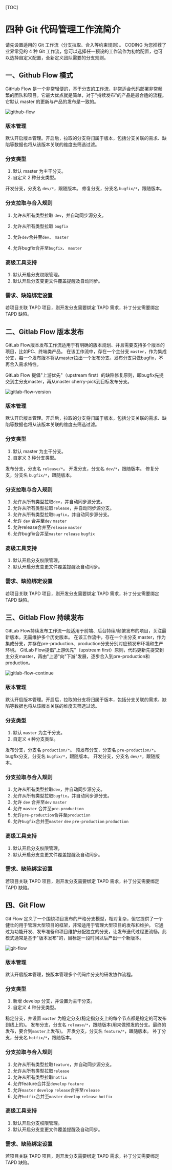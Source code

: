 
[TOC]


#  四种 Git 代码管理工作流简介


请先设置适用的 Git 工作流（分支拉取、合入等约束规则）。 CODING 为您推荐了业界常见的 4 种 Git 工作流，您可以选择任一预设的工作流作为初始配置，也可以选择自定义配置，全新定义团队需要的分支规则。

## 一、Github Flow 模式

GitHub Flow 是一个非常轻便的，基于分支的工作流，非常适合代码部署非常频繁的团队和项目。它最大优点就是简单，对于"持续发布"的产品是最合适的流程。
它默认 master 的更新与产品的发布是一致的。

![github-flow](../../../assets/img/2022/01/github-flow.png)

### 版本管理

默认开启版本管理。开启后，拉取的分支将归属于版本，包括分支关联的需求、缺陷等数据也将从该版本关联的维度去筛选过滤。

### 分支类型

1. 默认 master 为主干分支。
2. 自定义 2 种分支类型。

开发分支，分支名 `dev/*`，跟随版本。
修复分支，分支名 `bugfix/*`，跟随版本。

### 分支拉取与合入规则

1. 允许从所有类型拉取 `dev`，并自动同步源分支。

2. 允许从所有类型拉取 `bugfix `
3. 允许`dev`合并至`dev`、 `master`
4. 允许bugfix合并至`bugfix`、 `master`

### 高级工具支持

1. 默认开启分支权限管理。
2. 默认开启分支变更文件覆盖提醒及自动同步。

### 需求、缺陷绑定设置

若项目关联 TAPD 项目，则开发分支需要绑定 TAPD 需求，补丁分支需要绑定 TAPD 缺陷。




## 二、Gitlab Flow 版本发布


GitLab Flow版本发布工作流适用于有明确的版本规划、并且需要支持多个版本的项目，比如PC、终端类产品。
在该工作流中，存在一个主分支 `master`，作为集成分支，每一个发布版本将从master拉出一个发布分支。发布分支只做bugfix，不再合入需求特性。

GitLab Flow 提倡"上游优先"（upstream first）的缺陷修复原则，即bugfix先提交到主分支master，再从master cherry-pick到目标发布分支。

![gitlab-flow-version](../../../assets/img/2022/01/gitlab-flow-version.png)

### 版本管理

默认开启版本管理。开启后，拉取的分支将归属于版本，包括分支关联的需求、缺陷等数据也将从该版本关联的维度去筛选过滤。

### 分支类型

1. 默认 master 为主干分支。
2. 自定义 3 种分支类型。

发布分支，分支名 `release/*`。
开发分支，分支名 `dev/*`，跟随版本。
修复分支，分支名 `bugfix/*`，跟随版本。

### 分支拉取与合入规则

1. 允许从所有类型拉取`dev`，并自动同步源分支。
2. 允许从所有类型拉取`release`，并自动同步源分支。
3. 允许从所有类型拉取`bugfix`，并自动同步源分支。
4. 允许 `dev` 合并至`dev` `master`
5. 允许release合并至`release` `master`
6. 允许bugfix合并至`master` `release` `bugfix`

### 高级工具支持

1. 默认开启分支权限管理。
2. 默认开启分支变更文件覆盖提醒及自动同步。

### 需求、缺陷绑定设置

若项目关联 TAPD 项目，则开发分支需要绑定 TAPD 需求，补丁分支需要绑定 TAPD 缺陷。


## 三、Gitlab Flow 持续发布

GitLab Flow持续发布工作流一般适用于前端、后台持续/频繁发布的项目，关注最新版本，无需维护多个历史版本。
在该工作流中，存在一个主分支 master，作为集成分支，并存在pre-production、production分支分别对应预发布环境和生产环境。
GitLab Flow提倡"上游优先"（upstream first）原则，代码更新先提交到主分支master，再由"上游"向"下游"发展，逐步合入到pre-production和production。

![gitlab-flow-continue](../../../assets/img/2022/01/gitlab-flow-continue.png)

### 版本管理

默认开启版本管理。开启后，拉取的分支将归属于版本，包括分支关联的需求、缺陷等数据也将从该版本关联的维度去筛选过滤。

### 分支类型

1. 默认 `master` 为主干分支。
2. 自定义 `4` 种分支类型。

发布分支，分支名 `production/*`。
预发布分支，分支名 `pre-production/*`。
bugfix分支，分支名 `bugfix/*`，跟随版本。
开发分支，分支名 `dev/*`，跟随版本。


### 分支拉取与合入规则

1. 允许从所有类型拉取`dev`，并自动同步源分支。
2. 允许从所有类型拉取`bugfix`，并自动同步源分支。
3. 允许 `dev` 合并至`dev` `master`
4. 允许 `master` 合并至`pre-production`
5. 允许`pre-production`合并至`production`
6. 允许`bugfix`合并至`master` `dev` `pre-production` `production`

### 高级工具支持

1. 默认开启分支权限管理。
2. 默认开启分支变更文件覆盖提醒及自动同步。

### 需求、缺陷绑定设置

若项目关联 TAPD 项目，则开发分支需要绑定 TAPD 需求，补丁分支需要绑定 TAPD 缺陷。

## 四、Git Flow 
Git Flow 定义了一个围绕项目发布的严格分支模型，相对复杂，但它提供了一个健壮的用于管理大型项目的框架，非常适用于管理大型项目的发布和维护。
它通过为功能开发、发布准备和项目维护分配独立的分支，让发布迭代过程更流畅。此模式通常是基于"版本发布"的，目标是一段时间以后产出一个新版本。

![git-flow](../../../assets/img/2022/01/git-flow.png)

### 版本管理

默认开启版本管理，按版本管理多个代码库分支的研发协作流程。

### 分支类型

1. 新增 develop 分支，并设置为主干分支。
2. 自定义 4 种分支类型。

稳定分支，并设置 `master` 为稳定分支(稳定指分支上的每个节点都是稳定的可发布到线上的)。
发布分支，分支名 `release/*`，跟随版本(用来做预发的分支。最终的发布，要合到`master`上发布)。
开发分支，分支名 `feature/*`，跟随版本。
补丁分支，分支名 `hotfix/*`，跟随版本。


### 分支拉取与合入规则

1. 允许从所有类型拉取`feature`，并自动同步源分支。
2. 允许从所有类型拉取`release`
3. 允许从所有类型拉取`hotfix`
4. 允许feature合并至`develop` `feature`
5. 允许`master` `develop` `release`合并至`release`
6. 允许`hotfix`合并至`master` `develop` `release` `hotfix`

### 高级工具支持

1. 默认开启分支权限管理。
2. 默认开启分支变更文件覆盖提醒及自动同步。

### 需求、缺陷绑定设置

若项目关联 TAPD 项目，则开发分支需要绑定 TAPD 需求，补丁分支需要绑定 TAPD 缺陷。